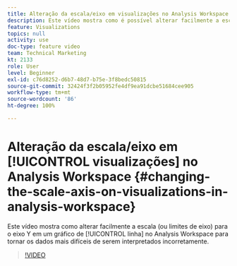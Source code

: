 ```yaml
---
title: Alteração da escala/eixo em visualizações no Analysis Workspace
description: Este vídeo mostra como é possível alterar facilmente a escala (ou limites de eixo) para o eixo Y em um gráfico de linha no Analysis Workspace para tornar os dados mais difíceis de serem interpretados incorretamente.
feature: Visualizations
topics: null
activity: use
doc-type: feature video
team: Technical Marketing
kt: 2133
role: User
level: Beginner
exl-id: c76d8252-d6b7-48d7-b75e-3f8bedc50815
source-git-commit: 32424f3f2b05952fe4df9ea91dcbe51684cee905
workflow-type: tm+mt
source-wordcount: '86'
ht-degree: 100%

---
```


# Alteração da escala/eixo em [!UICONTROL visualizações] no Analysis Workspace {#changing-the-scale-axis-on-visualizations-in-analysis-workspace}

Este vídeo mostra como alterar facilmente a escala (ou limites de eixo) para o eixo Y em um gráfico de [!UICONTROL linha] no Analysis Workspace para tornar os dados mais difíceis de serem interpretados incorretamente.

>[!VIDEO](https://video.tv.adobe.com/v/24708/?quality=12)
